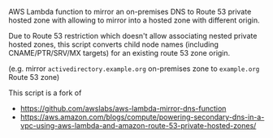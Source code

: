 AWS Lambda function to mirror an on-premises DNS to Route 53 private hosted zone
with allowing to mirror into a hosted zone with different origin.


Due to Route 53 restriction which doesn't allow associating nested private hosted zones, 
this script converts child node names (including CNAME/PTR/SRV/MX targets) for an existing route 53 zone origin.

(e.g. mirror `activedirectory.example.org` on-premises zone to `example.org` Route 53 zone)

This script is a fork of

- https://github.com/awslabs/aws-lambda-mirror-dns-function
- https://aws.amazon.com/blogs/compute/powering-secondary-dns-in-a-vpc-using-aws-lambda-and-amazon-route-53-private-hosted-zones/


